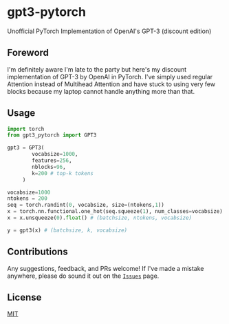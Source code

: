 # gpt3-pytorch
Unofficial PyTorch Implementation of OpenAI's GPT-3 (discount edition)

## Foreword
I'm definitely aware I'm late to the party but here's my discount implementation of GPT-3 by OpenAI in PyTorch. I've simply used regular Attention instead of Multihead Attention and have stuck to using very few blocks because my laptop cannot handle anything more than that.

## Usage

```python
import torch
from gpt3_pytorch import GPT3

gpt3 = GPT3(
        vocabsize=1000,
        features=256,
        nblocks=96,
        k=200 # top-k tokens
     )

vocabsize=1000
ntokens = 200
seq = torch.randint(0, vocabsize, size=(ntokens,1))
x = torch.nn.functional.one_hot(seq.squeeze(1), num_classes=vocabsize) # sequence to one-hot encodings
x = x.unsqueeze(0).float() # (batchsize, ntokens, vocabsize)

y = gpt3(x) # (batchsize, k, vocabsize)
```

## Contributions
Any suggestions, feedback, and PRs welcome! If I've made a mistake anywhere, please do sound it out on the [`Issues`](https://github.com/rish-16/gpt3-pytorch/issues) page.

## License
[MIT](https://github.com/rish-16/gpt3-pytorch/blob/main/LICENSE)
